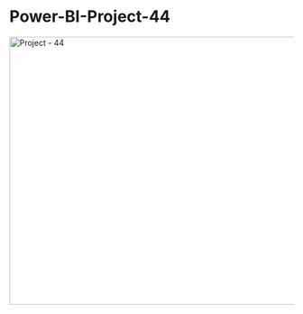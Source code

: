 # Power-BI-Project-44

<img width="844" height="475" alt="Project - 44" src="https://github.com/user-attachments/assets/e4499da7-556c-448b-8459-8b39bfdf5113" />
